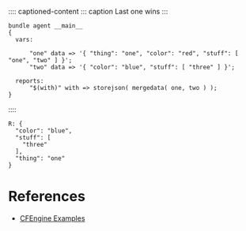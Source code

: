 :::: captioned-content
::: caption
Last one wins
:::

``` {.cfengine3 include-stdlib="t" log-level="info" exports="both"}
bundle agent __main__
{
  vars:

      "one" data => '{ "thing": "one", "color": "red", "stuff": [ "one", "two" ] }';
      "two" data => '{ "color": "blue", "stuff": [ "three" ] }';

  reports:
      "$(with)" with => storejson( mergedata( one, two ) );
}
```
::::

``` example
R: {
  "color": "blue",
  "stuff": [
    "three"
  ],
  "thing": "one"
}
```

# References

- [CFEngine Examples](id:38277465-771a-4db4-983a-8dfd434b1aff)
